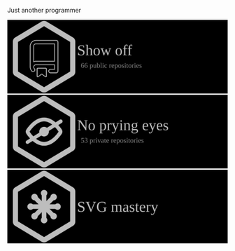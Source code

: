 Just another programmer

<img src="svgs/achievements/public_repositories.svg">
<img src="svgs/achievements/private_repositories.svg">
<img src="svgs/achievements/mastery_svg.svg">
